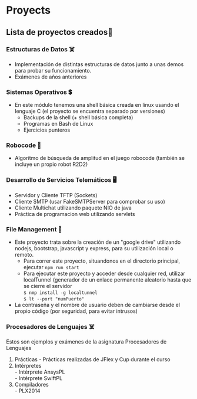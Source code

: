 # Proyects

## Lista de proyectos creados🚀

### Estructuras de Datos ☠️
  - Implementación de distintas estructuras de datos junto a unas demos para probar su funcionamiento.
  - Exámenes de años anteriores

### Sistemas Operativos 💲
  - En este módulo tenemos una shell básica creada en linux usando el lenguaje C (el proyecto se encuentra separado por versiones)
    - Backups de la shell (+ shell básica completa)
    - Programas en Bash de Linux
    - Ejercicios punteros 
  
### Robocode 🤖
  - Algoritmo de búsqueda de amplitud en el juego robocode (también se incluye un propio robot R2D2)
    
### Desarrollo de Servicios Telemáticos 🖥️
  - Servidor y Cliente TFTP (Sockets)
  - Cliente SMTP (usar FakeSMTPServer para comprobar su uso)
  - Cliente Multichat utilizando paquete NIO de java
  - Práctica de programacion web utilizando servlets


### File Management 📂
  - Este proyecto trata sobre la creación de un "google drive" utilizando nodejs, bootstrap, javascript y express, para su utilización local o remoto.
    - Para correr este proyecto, situandonos en el directorio principal, ejecutar
      `npm run start`
    - Para ejecutar este proyecto y acceder desde cualquier red, utilizar localTunnel (generador de un enlace permanente aleatorio hasta que se cierre el servidor <br>
      `$ nmp install -g localtunnel` <br>
      `$ lt --port "numPuerto" `
   - La contraseña y el nombre de usuario deben de cambiarse desde el propio código (por seguridad, para evitar intrusos)
### Procesadores de Lenguajes ☠️
  Estos son ejemplos y exámenes de la asignatura Procesadores de Lenguajes
  1. Prácticas
    - Prácticas realizadas de JFlex y Cup durante el curso
  2. Intérpretes <br>
    - Intérprete AnsysPL <br>
    - Intérprete SwiftPL<br>
  3. Compiladores <br>
    - PLX2014 <br>

 
